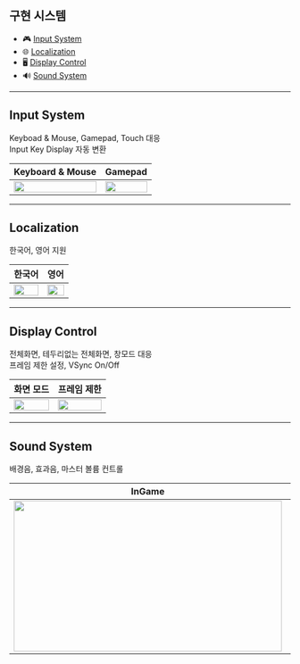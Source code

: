 ## 구현 시스템
- 🎮 [Input System](#input-system)
- 🌐 [Localization](#localization)
- 🖥️ [Display Control](#display-control)
- 🔊 [Sound System](#sound-system)

---

## Input System
Keyboad & Mouse, Gamepad, Touch 대응<br>
Input Key Display 자동 변환

| Keyboard & Mouse | Gamepad |
| --- | --- |
| <img src="https://github.com/user-attachments/assets/23cb2b24-128f-4dc3-b777-c18cc74d7f0f" width="100%"> | <img src="https://github.com/user-attachments/assets/3b6e1531-23a8-4cf4-b457-a2ce3c8b661c" width="100%"> |

---

## Localization
한국어, 영어 지원

| 한국어 | 영어 |
| --- | --- |
| <img src="https://github.com/user-attachments/assets/457e1a8e-5689-4cfd-a122-953de55ae4c5" width="100%"> | <img src="https://github.com/user-attachments/assets/0e23b907-2ba9-4aa8-83ae-c491385e6e27" width="100%"> |

---

## Display Control
전체화면, 테두리없는 전체화면, 창모드 대응<br>
프레임 제한 설정, VSync On/Off

| 화면 모드 | 프레임 제한 |
| --- | --- |
| <img src="https://github.com/user-attachments/assets/87bb442a-67eb-4c76-949b-1242d9132c9a" width="100%"> | <img src="https://github.com/user-attachments/assets/db6d3314-8bcd-488f-954a-0ac1d29125c0" width="100%"> |

---

## Sound System
배경음, 효과음, 마스터 볼륨 컨트롤

| InGame | Editor Inspector |
| --- | --- |
| <img src="https://github.com/user-attachments/assets/ae46598e-4053-4324-abbc-e0e16a4d1b1f" width="480" height="270"> | <img src="https://github.com/user-attachments/assets/432da03e-427d-4be4-a14a-822ddd70a7ee" width="480" height="270"> |
